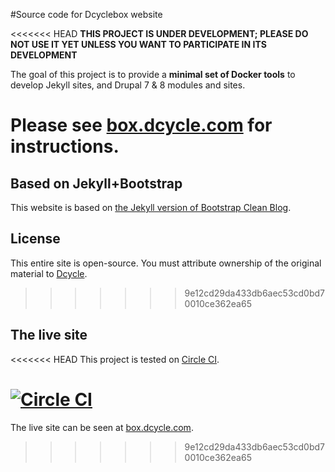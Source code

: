 #Source code for Dcyclebox website

<<<<<<< HEAD
**THIS PROJECT IS UNDER DEVELOPMENT; PLEASE DO NOT USE IT YET UNLESS YOU WANT TO PARTICIPATE IN ITS DEVELOPMENT**

The goal of this project is to provide a **minimal set of Docker tools** to develop Jekyll sites, and Drupal 7 & 8 modules and sites.

Please see [box.dcycle.com](http://box.dcycle.com) for instructions.
=======
## Based on Jekyll+Bootstrap

This website is based on [the Jekyll version of Bootstrap Clean Blog](https://github.com/IronSummitMedia/startbootstrap-clean-blog-jekyll).

## License

This entire site is open-source. You must attribute ownership of the original material to [Dcycle](http://dcycle.com).
>>>>>>> 9e12cd29da433db6aec53cd0bd70010ce362ea65

## The live site

<<<<<<< HEAD
This project is tested on [Circle CI](https://circleci.com/).

[![Circle CI](https://circleci.com/gh/dcycleproject/dcyclebox/tree/master.svg?style=svg)](https://circleci.com/gh/dcycleproject/dcyclebox/tree/master)
=======
The live site can be seen at [box.dcycle.com](http://box.dcycle.com).
>>>>>>> 9e12cd29da433db6aec53cd0bd70010ce362ea65
